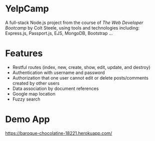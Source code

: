 # YelpCamp
A full-stack Node.js project from the course of <em>The Web Developer Bootcamp</em> by Colt Steele, using tools and technologies including: Express.js, Passport.js, EJS, MongoDB, Bootstrap ...

# Features
* Restful routes (index, new, create, show, edit, update, and destroy)
* Authentication with username and password
* Authorization that one user cannot edit or delete posts/comments created by other users
* Data association by document references
* Google map location
* Fuzzy search

# Demo App
https://baroque-chocolatine-18221.herokuapp.com/

